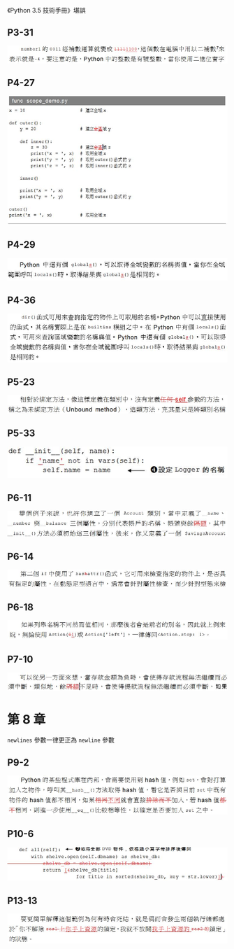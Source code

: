 《Python 3.5 技術手冊》堪誤


## P3-31

   ![P3-31](images/3_31_typo_1.JPG)

## P4-27

   ![P4-27](images/4_27_typo_1.JPG)

## P4-29

   ![P4-29](images/4_29_typo_1.JPG)

## P4-36

   ![P4-36](images/4_36_typo_1.JPG)

## P5-23

   ![P5-23](images/5_23_typo_1.JPG)

## P5-33

   ![P5-33](images/5_33_typo_1.JPG)

## P6-11

   ![P6-11](images/6_11_typo_1.JPG)

## P6-14

   ![P6-14](images/6_14_typo_1.JPG)

## P6-18

   ![P6-18](images/6_18_typo_1.JPG)

## P7-10

   ![P7-10](images/7_10_typo_1.JPG)

# 第 8 章
    
   `newlines` 參數一律更正為 `newline` 參數

## P9-2

   ![P9-2](images/9_2_typo_1.JPG)

## P10-6

   ![P10-6](images/10_6_typo_1.JPG)

## P13-13

   ![P13-13](images/13_13_typo_1.JPG)